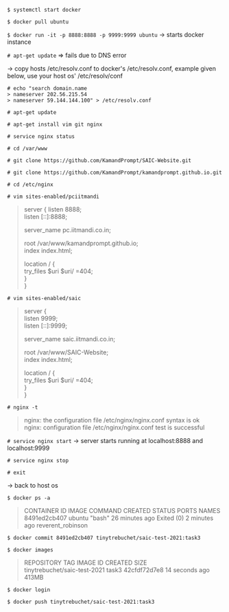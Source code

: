 `$ systemctl start docker`

`$ docker pull ubuntu`

`$ docker run -it -p 8888:8888 -p 9999:9999 ubuntu`
-> starts docker instance

`# apt-get update`	=> fails due to DNS error

-> copy hosts /etc/resolv.conf to docker's /etc/resolv.conf, example given below, use your host os' /etc/resolv/conf

```
# echo "search domain.name
> nameserver 202.56.215.54
> nameserver 59.144.144.100" > /etc/resolv.conf
```

`# apt-get update`

`# apt-get install vim git nginx`

`# service nginx status`

`# cd /var/www`

`# git clone https://github.com/KamandPrompt/SAIC-Website.git`

`# git clone https://github.com/KamandPrompt/kamandprompt.github.io.git`

`# cd /etc/nginx`

`# vim sites-enabled/pciitmandi`

> server {
>	listen 8888;  
>	listen [::]:8888;  
>	
>	server_name pc.iitmandi.co.in;  
>  
>	root /var/www/kamandprompt.github.io;  
>	index index.html;  
>  
>	location / {  
>		try_files $uri $uri/ =404;  
>	}  
> }  

`# vim sites-enabled/saic`

> server {  
>	listen 9999;  
>	listen [::]:9999;  
>
>	server_name saic.iitmandi.co.in;  
>	  
>	root /var/www/SAIC-Website;  
>	index index.html;  
>
>	location / {  
>		try_files $uri $uri/ =404;  
>	}  
> }  

`# nginx -t`

> nginx: the configuration file /etc/nginx/nginx.conf syntax is ok  
> nginx: configuration file /etc/nginx/nginx.conf test is successful  

`# service nginx start`
-> server starts running at localhost:8888 and localhost:9999

`# service nginx stop`

`# exit`

-> back to host os

`$ docker ps -a`

> CONTAINER ID   IMAGE     COMMAND   CREATED          STATUS                     PORTS     NAMES  
> 8491ed2cb407   ubuntu    "bash"    26 minutes ago   Exited (0) 2 minutes ago             reverent_robinson  

`$ docker commit 8491ed2cb407 tinytrebuchet/saic-test-2021:task3`

`$ docker images`

> REPOSITORY                     TAG       IMAGE ID       CREATED          SIZE  
> tinytrebuchet/saic-test-2021   task3     42cfdf72d7e8   14 seconds ago   413MB  

`$ docker login`

`$ docker push tinytrebuchet/saic-test-2021:task3`
